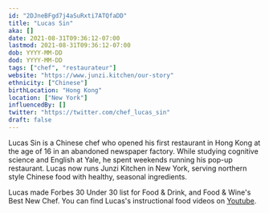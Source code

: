 ```yaml
---
id: "2DJneBFgd7j4aSuRxti7ATQfaDD"
title: "Lucas Sin"
aka: []
date: 2021-08-31T09:36:12-07:00
lastmod: 2021-08-31T09:36:12-07:00
dob: YYYY-MM-DD
dod: YYYY-MM-DD
tags: ["chef", "restaurateur"]
website: "https://www.junzi.kitchen/our-story"
ethnicity: ["Chinese"]
birthLocation: "Hong Kong"
location: ["New York"]
influencedBy: []
twitter: "https://twitter.com/chef_lucas_sin"
draft: false
---
```


Lucas Sin is a Chinese chef who opened his first restaurant in Hong Kong at the
age of 16 in an abandoned newspaper factory. While studying cognitive science
and English at Yale, he spent weekends running his pop-up restaurant. Lucas now
runs Junzi Kitchen in New York, serving northern style Chinese food with
healthy, seasonal ingredients.

Lucas made Forbes 30 Under 30 list for Food & Drink, and Food & Wine's Best New
Chef. You can find Lucas's instructional food videos on
[Youtube](https://www.youtube.com/results?search_query=lucas+sin).

